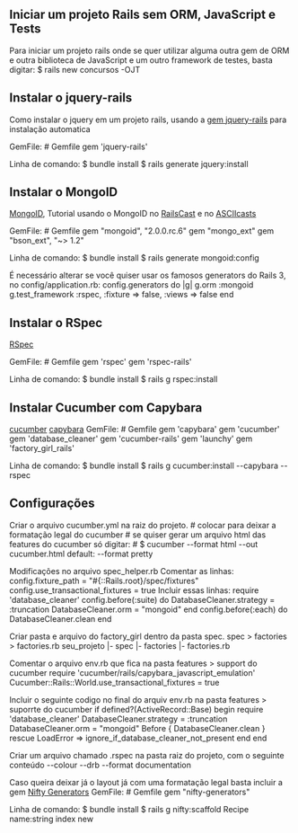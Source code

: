 ## Iniciar um projeto Rails sem ORM, JavaScript e Tests
Para iniciar um projeto rails onde se quer utilizar alguma outra gem de ORM e outra biblioteca de JavaScript e um outro framework de testes, basta digitar:
	$ rails new concursos -OJT

## Instalar o jquery-rails
Como instalar o jquery em um projeto rails, usando a [gem jquery-rails](https://github.com/rails/jquery-ujs) para instalação automatica

GemFile:
	# Gemfile
	gem 'jquery-rails'

Linha de comando:
	$ bundle install
	$ rails generate jquery:install

## Instalar o MongoID
[MongoID](http://mongoid.org/docs/installation/), Tutorial usando o MongoID no [RailsCast](http://railscasts.com/episodes/238-mongoid) e no [ASCIIcasts](http://pt.asciicasts.com/episodes/238-mongoid)

GemFile:
	# Gemfile
	gem "mongoid", "2.0.0.rc.6"
	gem "mongo_ext"
	gem "bson_ext", "~> 1.2"

Linha de comando:
	$ bundle install
	$ rails generate mongoid:config

É necessário alterar se você quiser usar os famosos generators do Rails 3, no config/application.rb:
	config.generators do |g|
		g.orm                 :mongoid
		g.test_framework      :rspec, :fixture => false, :views => false
	end

## Instalar o RSpec
[RSpec](http://rspec.info/)

GemFile:
	# Gemfile
	gem 'rspec'
	gem 'rspec-rails'

Linha de comando:
	$ bundle install
	$ rails g rspec:install

## Instalar Cucumber com Capybara
[cucumber](http://cukes.info/) [capybara](https://github.com/jnicklas/capybara)
GemFile:
	# Gemfile
	gem 'capybara'
	gem 'cucumber'
	gem 'database_cleaner'
	gem 'cucumber-rails'
	gem 'launchy'
	gem 'factory_girl_rails'

Linha de comando:
	$ bundle install
	$ rails g cucumber:install --capybara --rspec

## Configurações
Criar o arquivo cucumber.yml na raiz do projeto.
	# colocar para deixar a formatação legal do cucumber
	# se quiser gerar um arquivo html das features do cucumber só digitar:
	# $ cucumber --format html --out cucumber.html
	default: --format pretty

Modificações no arquivo spec_helper.rb
Comentar as linhas:
	config.fixture_path = "#{::Rails.root}/spec/fixtures"
	config.use_transactional_fixtures = true
Incluir essas linhas:
	require 'database_cleaner'
	config.before(:suite) do
		DatabaseCleaner.strategy = :truncation
		DatabaseCleaner.orm = "mongoid"
	end
	config.before(:each) do
		DatabaseCleaner.clean
	end

Criar pasta e arquivo do factory_girl dentro da pasta spec.
	spec > factories > factories.rb
	seu_projeto
	  |- spec
	      |- factories
	          |- factories.rb

Comentar o arquivo env.rb que fica na pasta features > support do cucumber
	require 'cucumber/rails/capybara_javascript_emulation'
	Cucumber::Rails::World.use_transactional_fixtures = true

Incluir o seguinte codigo no final do arquiv env.rb na pasta features > suporrte do cucumber
	if defined?(ActiveRecord::Base)
		begin
			require 'database_cleaner'
			DatabaseCleaner.strategy = :truncation
			DatabaseCleaner.orm = "mongoid"
			Before { DatabaseCleaner.clean }
		rescue LoadError => ignore_if_database_cleaner_not_present
		end
	end

Criar um arquivo chamado .rspec na pasta raiz do projeto, com o seguinte conteúdo 
	--colour
	--drb
	--format documentation 

Caso queira deixar já o layout já com uma formatação legal basta incluir a gem [Nifty Generators](https://github.com/ryanb/nifty-generators)
GemFile:
	# Gemfile
	gem "nifty-generators"

Linha de comando:
	$ bundle install
	$ rails g nifty:scaffold Recipe name:string index new